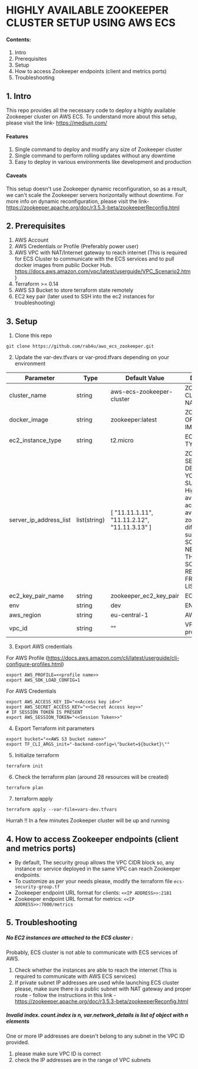 # HIGHLY AVAILABLE ZOOKEEPER CLUSTER SETUP USING AWS ECS 
#### Contents:
1. Intro
2. Prerequisites 
3. Setup
4. How to access Zookeeper endpoints (client and metrics ports)   
5. Troubleshooting

## 1. Intro
This repo provides all the necessary code to deploy a highly available Zookeeper cluster on AWS ECS. To understand more about this setup, please visit the link- 
https://medium.com/ 

#### Features
1. Single command to deploy and modify any size of Zookeeper cluster
2. Single command to perform rolling updates without any downtime
3. Easy to deploy in various environments like development and production

#### Caveats
This setup doesn't use Zookeeper dynamic reconfiguration, so as a result, we can't scale the Zookeeper servers horizontally without downtime. For more info on dynamic reconfiguration, please visit the link- https://zookeeper.apache.org/doc/r3.5.3-beta/zookeeperReconfig.html

## 2. Prerequisites
1. AWS Account 
2. AWS Credentials or Profile (Preferably power user) 
3. AWS VPC with NAT/Internet gateway to reach internet (This is required for ECS Cluster to communicate with the ECS services and to pull docker images from public Docker Hub. https://docs.aws.amazon.com/vpc/latest/userguide/VPC_Scenario2.htm)
4. Terraform >= 0.14
5. AWS S3 Bucket to store terraform state remotely
6. EC2 key pair (later used to SSH into the ec2 instances for troubleshooting)

## 3. Setup
1. Clone this repo
```
git clone https://github.com/rab4u/aws_ecs_zookeeper.git
```
2. Update the var-dev.tfvars or var-prod.tfvars depending on your environment

| Parameter              	| Type         	| Default Value                                      	| Description                                                                                                                                                                                                       	|
|------------------------	|--------------	|----------------------------------------------------	|-------------------------------------------------------------------------------------------------------------------------------------------------------------------------------------------------------------------	|
| cluster_name           	| string       	| aws-ecs-zookeeper-cluster                          	| ZOOKEEPER CLUSTER NAME                                                                                                                                                                                            	|
| docker_image           	| string       	| zookeeper:latest                                   	| ZOOKEEPER OFFICIAL IMAGE                                                                                                                                                                                          	|
| ec2_instance_type      	| string       	| t2.micro                                           	| EC2 INSTANCE TYPE                                                                                                                                                                                                 	|
| server_ip_address_list 	| list(string) 	| [   "11.11.1.11",   "11.11.2.12",   "11.11.3.13" ] 	| ZOOKEEPER SERVER IPS - DEPENDS ON YOUR AWS SUBNETS.  For High availability across AWS availability zones choose different subnets. TO SCALE UP ADD NEW IP FROM THE LIST, TO SCALE DOWN REMOVE A IP FROM THE LIST  	|
| ec2_key_pair_name      	| string       	| zookeeper_ec2_key_pair                             	| EC2 KEY PAIR                                                                                                                                                                                                      	|
| env                    	| string       	| dev                                                	| ENVIRONMENT                                                                                                                                                                                                       	|
| aws_region             	| string       	| eu-central-1                                       	| AWS REGION                                                                                                                                                                                                        	|
| vpc_id                 	| string       	| ""                                                 	| VPC ID. please provide VPC ID                                                                                                                                                                                     	|

3. Export AWS credentials

For AWS Profile (https://docs.aws.amazon.com/cli/latest/userguide/cli-configure-profiles.html)
```
export AWS_PROFILE=<<profile name>>
export AWS_SDK_LOAD_CONFIG=1
```
For AWS Credentials
```
export AWS_ACCESS_KEY_ID="<<Access key id>>"
export AWS_SECRET_ACCESS_KEY="<<Secret Access key>>"
# IF SESSION TOKEN IS PRESENT
export AWS_SESSION_TOKEN="<<Session Token>>"
```

4. Export Terraform init parameters
```
export bucket="<<AWS S3 bucket name>>"
export TF_CLI_ARGS_init="-backend-config=\"bucket=${bucket}\""
```

5. Initialize terraform
```
terraform init
```
6. Check the terraform plan (around 28 resources will be created)
```
terraform plan
```
7. terraform apply
```
terraform apply --var-file=vars-dev.tfvars 
```

Hurrah !! In a few minutes Zookeeper cluster will be up and running 

## 4. How to access Zookeeper endpoints (client and metrics ports)
 - By default, The security group allows the VPC CIDR block so, any instance or service 
deployed in the same VPC can reach Zookeeper endpoints.
 - To customize as per your needs please, modify the terraform file ```ecs-security-group.tf```
 - Zookeeper endpoint URL format for clients: ```<<IP ADDRESS>>:2181```
 - Zookeeper endpoint URL format for metrics: ```<<IP ADDRESS>>:7000/metrics```

## 5. Troubleshooting 
##### No EC2 instances are attached to the ECS cluster : 
Probably, ECS cluster is not able to communicate with ECS services of AWS. 
1. Check whether the instances are able to reach the internet (This is required to communicate with AWS ECS services)
2. If private subnet IP addresses are used while launching ECS cluster please, make sure there is a
public subnet with NAT gateway and proper route - follow the instructions in this link - https://zookeeper.apache.org/doc/r3.5.3-beta/zookeeperReconfig.html

##### Invalid index. count.index is n, var.network_details is list of object with n elements
One or more IP addresses are doesn't belong to any subnet in the VPC ID provided. 
1. please make sure VPC ID is correct
2. check the IP addresses are in the range of VPC subnets
